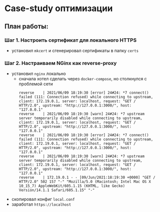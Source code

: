 # Case-study оптимизации

## План работы:

### Шаг 1. Настроить сертификат для локального HTTPS

- установил `mkcert` и сгенерировал сертификаты в папку `certs`

### Шаг 2. Настраиваем NGinx как reverse-proxy

- установил `nginx` локально
  - сначала хотел сделать через `docker-compose`, но столкнулся с проблемой сети
    ```bigquery
    reverse    | 2021/06/09 18:19:30 [error] 24#24: *7 connect() failed (111: Connection refused) while connecting to upstream, client: 172.19.0.1, server: localhost, request: "GET / HTTP/2.0", upstream: "http://127.0.0.1:3000/", host: "127.0.0.1"
    reverse    | 2021/06/09 18:19:30 [warn] 24#24: *7 upstream server temporarily disabled while connecting to upstream, client: 172.19.0.1, server: localhost, request: "GET / HTTP/2.0", upstream: "http://127.0.0.1:3000/", host: "127.0.0.1"
    reverse    | 2021/06/09 18:19:30 [error] 24#24: *7 connect() failed (111: Connection refused) while connecting to upstream, client: 172.19.0.1, server: localhost, request: "GET / HTTP/2.0", upstream: "http://127.0.0.1:3000/", host: "127.0.0.1"
    reverse    | 2021/06/09 18:19:30 [warn] 24#24: *7 upstream server temporarily disabled while connecting to upstream, client: 172.19.0.1, server: localhost, request: "GET / HTTP/2.0", upstream: "http://127.0.0.1:3000/", host: "127.0.0.1"
    reverse    | 172.19.0.1 - - [09/Jun/2021:18:19:30 +0000] "GET / HTTP/2.0" 502 157 "-" "Mozilla/5.0 (Macintosh; Intel Mac OS X 10_15_7) AppleWebKit/605.1.15 (KHTML, like Gecko) Version/14.1.1 Safari/605.1.15" "-"
    ```
- скопировал конфиг `local.conf`
- заработал `https://localhost`

